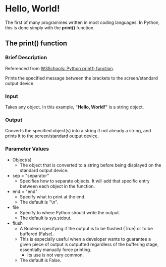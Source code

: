 # Hello, World!

The first of many programmes written in most coding languages. In Python, this is done simply with the **print()** function.

## The print() function

### Brief Description

Referenced from [W3Schools: Python print() function](https://www.w3schools.com/python/ref_func_print.asp).

Prints the specified message between the brackets to the screen/standard output device.

### Input

Takes any object. In this example, **"Hello, World!"** is a string object.

### Output

Converts the specified object(s) into a string if not already a string, and prints it to the screen/standard output device.

### Parameter Values
- Object(s)
    - The object that is converted to a string before being displayed on the standard output device.
- sep = "separator"
    - Specifies how to separate objects. It will add that specific entry between each object in the function.
- end = "end"
    - Specify what to print at the end.
    - The default is "\n".
- file
    - Specify to where Python should write the output.
    - The default is sys.stdout.
- flush
    - A Boolean specifying if the output is to be flushed (True) or to be buffered (False).
    - This is especially useful when a developer wants to guarantee a given piece of output is outputted regardless of the buffering stage, essentially manually force printing.
      - Its use is not very common.
    - The default is False.
